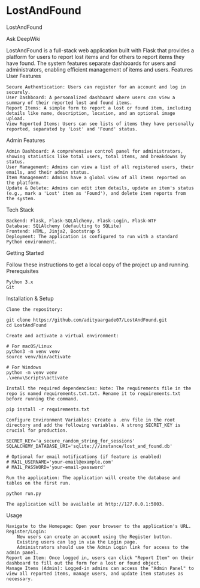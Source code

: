 # LostAndFound
LostAndFound

Ask DeepWiki

LostAndFound is a full-stack web application built with Flask that provides a platform for users to report lost items and for others to report items they have found. The system features separate dashboards for users and administrators, enabling efficient management of items and users.
Features
User Features

    Secure Authentication: Users can register for an account and log in securely.
    User Dashboard: A personalized dashboard where users can view a summary of their reported lost and found items.
    Report Items: A simple form to report a lost or found item, including details like name, description, location, and an optional image upload.
    View Reported Items: Users can see lists of items they have personally reported, separated by 'Lost' and 'Found' status.

Admin Features

    Admin Dashboard: A comprehensive control panel for administrators, showing statistics like total users, total items, and breakdowns by status.
    User Management: Admins can view a list of all registered users, their emails, and their admin status.
    Item Management: Admins have a global view of all items reported on the platform.
    Update & Delete: Admins can edit item details, update an item's status (e.g., mark a 'Lost' item as 'Found'), and delete item reports from the system.

Tech Stack

    Backend: Flask, Flask-SQLAlchemy, Flask-Login, Flask-WTF
    Database: SQLAlchemy (defaulting to SQLite)
    Frontend: HTML, Jinja2, Bootstrap 5
    Deployment: The application is configured to run with a standard Python environment.

Getting Started

Follow these instructions to get a local copy of the project up and running.
Prerequisites

    Python 3.x
    Git

Installation & Setup

    Clone the repository:

    git clone https://github.com/adityaargade07/LostAndFound.git
    cd LostAndFound

    Create and activate a virtual environment:

    # For macOS/Linux
    python3 -m venv venv
    source venv/bin/activate

    # For Windows
    python -m venv venv
    .\venv\Scripts\activate

    Install the required dependencies: Note: The requirements file in the repo is named requirements.txt.txt. Rename it to requirements.txt before running the command.

    pip install -r requirements.txt

    Configure Environment Variables: Create a .env file in the root directory and add the following variables. A strong SECRET_KEY is crucial for production.

    SECRET_KEY='a_secure_random_string_for_sessions'
    SQLALCHEMY_DATABASE_URI='sqlite:///instance/lost_and_found.db'

    # Optional for email notifications (if feature is enabled)
    # MAIL_USERNAME='your-email@example.com'
    # MAIL_PASSWORD='your-email-password'

    Run the application: The application will create the database and tables on the first run.

    python run.py

    The application will be available at http://127.0.0.1:5003.

Usage

    Navigate to the Homepage: Open your browser to the application's URL.
    Register/Login:
        New users can create an account using the Register button.
        Existing users can log in via the Login page.
        Administrators should use the Admin Login link for access to the admin panel.
    Report an Item: Once logged in, users can click "Report Item" on their dashboard to fill out the form for a lost or found object.
    Manage Items (Admin): Logged-in admins can access the "Admin Panel" to view all reported items, manage users, and update item statuses as necessary.

